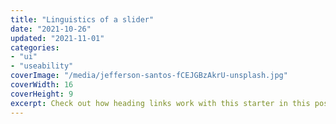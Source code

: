 ```yaml
---
title: "Linguistics of a slider"
date: "2021-10-26"
updated: "2021-11-01"
categories:
- "ui"
- "useability"
coverImage: "/media/jefferson-santos-fCEJGBzAkrU-unsplash.jpg"
coverWidth: 16
coverHeight: 9
excerpt: Check out how heading links work with this starter in this post.
---
```



